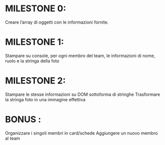# MILESTONE 0:
Creare l’array di oggetti con le informazioni fornite.
# MILESTONE 1:
Stampare su console, per ogni membro del team, le informazioni di nome, ruolo e la stringa della foto
# MILESTONE 2:
Stampare le stesse informazioni su DOM sottoforma di stringhe
Trasformare la stringa foto in una immagine effettiva


# BONUS :
Organizzare i singoli membri in card/schede
Aggiungere un nuovo membro al team